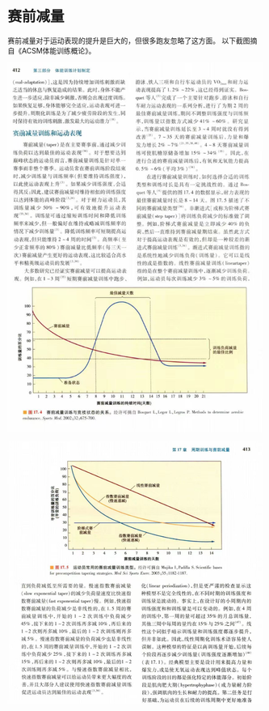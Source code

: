 ﻿
# 赛前减量

赛前减量对于运动表现的提升是巨大的，但很多跑友忽略了这方面。
以下截图摘自《ACSM体能训练概论》。

![图1](../../image/taper_1.jpg)

![图2](../../image/taper_2.jpg)
